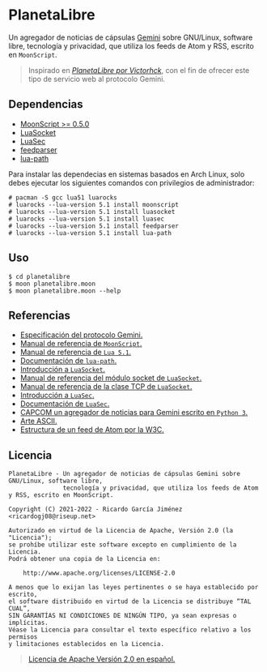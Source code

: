 # PlanetaLibre

Un agregador de noticias de cápsulas [Gemini](https://gemini.circumlunar.space/) sobre GNU/Linux, software libre, tecnología y privacidad, que utiliza los feeds de Atom y RSS, escrito en `MoonScript`.

> Inspirado en [*PlanetaLibre por Victorhck*](https://victorhck.gitlab.io/planetalibre/), con el fin de ofrecer este tipo de servicio web al protocolo Gemini.

## Dependencias

* [MoonScript >= 0.5.0](https://moonscript.org/)
* [LuaSocket](https://github.com/diegonehab/luasocket)
* [LuaSec](https://github.com/brunoos/luasec)
* [feedparser](https://github.com/slact/lua-feedparser)
* [lua-path](https://github.com/moteus/lua-path)

Para instalar las dependecias en sistemas basados en Arch Linux, solo debes ejecutar los siguientes comandos con privilegios de administrador:

```
# pacman -S gcc lua51 luarocks
# luarocks --lua-version 5.1 install moonscript
# luarocks --lua-version 5.1 install luasocket
# luarocks --lua-version 5.1 install luasec
# luarocks --lua-version 5.1 install feedparser
# luarocks --lua-version 5.1 install lua-path
```

## Uso

```shell
$ cd planetalibre
$ moon planetalibre.moon
$ moon planetalibre.moon --help
```

## Referencias

* [Especificación del protocolo Gemini.](https://gemini.circumlunar.space/docs/specification.gmi)
* [Manual de referencia de `MoonScript`.](https://moonscript.org/reference/)
* [Manual de referencia de `Lua 5.1`.](https://www.lua.org/manual/5.1/es/manual.html)
* [Documentación de `lua-path`.](https://moteus.github.io/path/index.html)
* [Introducción a `LuaSocket`.](https://w3.impa.br/~diego/software/luasocket/introduction.html)
* [Manual de referencia del módulo socket de `LuaSocket`.](https://w3.impa.br/~diego/software/luasocket/socket.html)
* [Manual de referencia de la clase TCP de `LuaSocket`.](https://w3.impa.br/~diego/software/luasocket/tcp.html)
* [Introducción a `LuaSec`.](https://github.com/brunoos/luasec/wiki)
* [Documentación de `LuaSec`.](https://github.com/brunoos/luasec/wiki/LuaSec-1.0.x)
* [CAPCOM un agregador de noticias para Gemini escrito en `Python 3`.](https://tildegit.org/solderpunk/CAPCOM)
* [Arte ASCII.](http://www.ascii-art.de/)
* [Estructura de un feed de Atom por la W3C.](https://validator.w3.org/feed/docs/atom.html)

## Licencia

```text
PlanetaLibre - Un agregador de noticias de cápsulas Gemini sobre GNU/Linux, software libre,
               tecnología y privacidad, que utiliza los feeds de Atom y RSS, escrito en MoonScript.

Copyright (C) 2021-2022 - Ricardo García Jiménez <ricardogj08@riseup.net>

Autorizado en virtud de la Licencia de Apache, Versión 2.0 (la "Licencia");
se prohíbe utilizar este software excepto en cumplimiento de la Licencia.
Podrá obtener una copia de la Licencia en:

    http://www.apache.org/licenses/LICENSE-2.0

A menos que lo exijan las leyes pertinentes o se haya establecido por escrito,
el software distribuido en virtud de la Licencia se distribuye “TAL CUAL”,
SIN GARANTÍAS NI CONDICIONES DE NINGÚN TIPO, ya sean expresas o implícitas.
Véase la Licencia para consultar el texto específico relativo a los permisos
y limitaciones establecidos en la Licencia.
```

> [Licencia de Apache Versión 2.0 en español.](https://wikis.fdi.ucm.es/ELP/Licencia_Apache)
